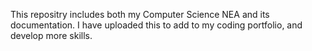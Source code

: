 This repositry includes both my Computer Science NEA and its documentation. I have uploaded this to add to my coding portfolio, and develop more skills. 
